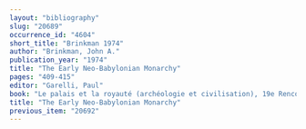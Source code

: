 ```yaml
---
layout: "bibliography"
slug: "20689"
occurrence_id: "4604"
short_title: "Brinkman 1974"
author: "Brinkman, John A."
publication_year: "1974"
title: "The Early Neo-Babylonian Monarchy"
pages: "409-415"
editor: "Garelli, Paul"
book: "Le palais et la royauté (archéologie et civilisation), 19e Rencontre Assyriologique Internationale, RAI 19 (Paris)"
title: "The Early Neo-Babylonian Monarchy"
previous_item: "20692"
---
```

